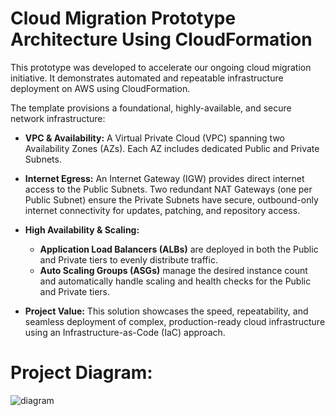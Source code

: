 # Cloud Migration Prototype Architecture Using CloudFormation
This prototype was developed to accelerate our ongoing cloud migration initiative. It demonstrates automated and repeatable infrastructure deployment on AWS using CloudFormation.

The template provisions a foundational, highly-available, and secure network infrastructure:
- **VPC & Availability:** A Virtual Private Cloud (VPC) spanning two Availability Zones (AZs). Each AZ includes dedicated Public and Private Subnets.
  
- **Internet Egress:** An Internet Gateway (IGW) provides direct internet access to the Public Subnets. Two redundant NAT Gateways (one per Public Subnet) ensure the Private Subnets have secure, outbound-only internet connectivity for updates, patching, and repository access.
  
- **High Availability & Scaling:**
  - **Application Load Balancers (ALBs)** are deployed in both the Public and Private tiers to evenly distribute traffic.
  - **Auto Scaling Groups (ASGs)** manage the desired instance count and automatically handle scaling and health checks for the Public and Private tiers.
    
- **Project Value:** This solution showcases the speed, repeatability, and seamless deployment of complex, production-ready cloud infrastructure using an Infrastructure-as-Code (IaC) approach.

# Project Diagram:
![diagram](https://github.com/user-attachments/assets/0c9caf1f-75d4-48d3-a137-5cd7d6ba7912)
